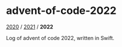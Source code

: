 # advent-of-code-2022

[2020](https://github.com/loyihsu/advent-of-code-2020) / [2021](https://github.com/loyihsu/advent-of-code-2021) / **2022**

Log of advent of code 2022, written in Swift.
